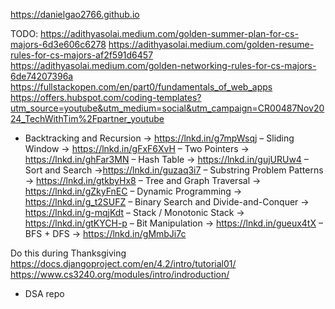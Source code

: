 https://danielgao2766.github.io

TODO: https://adithyasolai.medium.com/golden-summer-plan-for-cs-majors-6d3e606c6278
      https://adithyasolai.medium.com/golden-resume-rules-for-cs-majors-af2f591d6457
      https://adithyasolai.medium.com/golden-networking-rules-for-cs-majors-6de74207396a
      https://fullstackopen.com/en/part0/fundamentals_of_web_apps
      https://offers.hubspot.com/coding-templates?utm_source=youtube&utm_medium=social&utm_campaign=CR00487Nov2024_TechWithTim%2Fpartner_youtube


- Backtracking and Recursion → https://lnkd.in/g7mpWsqj
– Sliding Window → https://lnkd.in/gFxF6XvH
– Two Pointers → https://lnkd.in/ghFar3MN
– Hash Table → https://lnkd.in/gujURUw4
– Sort and Search →https://lnkd.in/guzaq3i7
– Substring Problem Patterns → https://lnkd.in/gtkbyHx8
– Tree and Graph Traversal → https://lnkd.in/gZkyFnEC
– Dynamic Programming → https://lnkd.in/g_t2SUFZ
– Binary Search and Divide-and-Conquer → https://lnkd.in/g-mqjKdt
– Stack / Monotonic Stack → https://lnkd.in/gtKYCH-p
– Bit Manipulation → https://lnkd.in/gueux4tX
– BFS + DFS → https://lnkd.in/gMmbJi7c


Do this during Thanksgiving
https://docs.djangoproject.com/en/4.2/intro/tutorial01/
https://www.cs3240.org/modules/intro/indroduction/
+ DSA repo
